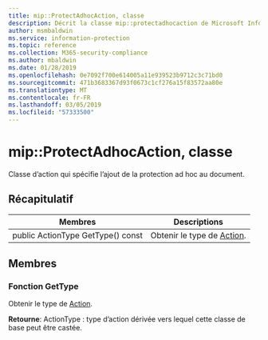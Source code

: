 ```yaml
---
title: mip::ProtectAdhocAction, classe
description: Décrit la classe mip::protectadhocaction de Microsoft Information Protection (MIP) SDK.
author: msmbaldwin
ms.service: information-protection
ms.topic: reference
ms.collection: M365-security-compliance
ms.author: mbaldwin
ms.date: 01/28/2019
ms.openlocfilehash: 0e7092f700e614005a11e939523b9712c3c71bd0
ms.sourcegitcommit: 471b3683367d93f0673c1cf276a15f83572aa80e
ms.translationtype: MT
ms.contentlocale: fr-FR
ms.lasthandoff: 03/05/2019
ms.locfileid: "57333500"
---
```

# <a name="class-mipprotectadhocaction"></a>mip::ProtectAdhocAction, classe 
Classe d’action qui spécifie l’ajout de la protection ad hoc au document.
  
## <a name="summary"></a>Récapitulatif
 Membres                        | Descriptions                                
--------------------------------|---------------------------------------------
public ActionType GetType() const  |  Obtenir le type de [Action](class_mip_action.md).
  
## <a name="members"></a>Membres
  
### <a name="gettype-function"></a>Fonction GetType
Obtenir le type de [Action](class_mip_action.md).

  
**Retourne**: ActionType : type d’action dérivée vers lequel cette classe de base peut être castée.

